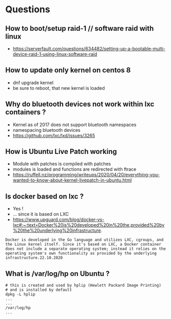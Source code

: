# Questions 

## How to boot/setup raid-1 // software raid with linux 

  * https://serverfault.com/questions/634482/setting-up-a-bootable-multi-device-raid-1-using-linux-software-raid
  
## How to update only kernel on centos 8 

  * dnf upgrade kernel 
  * be sure to reboot, that new kernel is loaded 
  
## Why do bluetooth devices not work within lxc containers ? 

  * Kernel as of 2017 does not support bluetooth namespaces 
  * namespacing bluetooth devices 
  * https://github.com/lxc/lxd/issues/3265
  
## How is Ubuntu Live Patch working 

  * Module with patches is compiled with patches
  * modules is loaded and functions are redirected with ftrace 
  * https://ruffell.nz/programming/writeups/2020/04/20/everything-you-wanted-to-know-about-kernel-livepatch-in-ubuntu.html

## Is docker based on lxc ? 

  * Yes ! 
  * ... since it is based on LXC
  * https://www.upguard.com/blog/docker-vs-lxc#:~:text=Docker%20is%20developed%20in%20the,provided%20by%20the%20underlying%20infrastructure.
 
```
Docker is developed in the Go language and utilizes LXC, cgroups, and the Linux kernel itself. Since it's based on LXC, a Docker container does not include a separate operating system; instead it relies on the operating system's own functionality as provided by the underlying infrastructure.22.10.2020
```

## What is /var/log/hp on Ubuntu ?

```
# this is created and used by hplip (Hewlett Packard Image Printing) 
# and is installed by default 
dpkg -L hplip 
...
...
/var/log/hp
...
```

  
  

